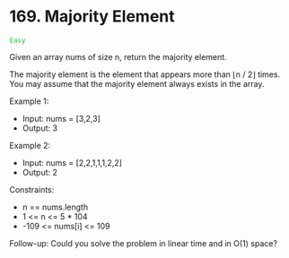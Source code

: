 # 169. Majority Element

<code><span style="color:rgb(40, 194, 68);">Easy</span></code>

Given an array nums of size n, return the majority element.

The majority element is the element that appears more than ⌊n / 2⌋ times. You may assume that the majority element always exists in the array.

Example 1:

- Input: nums = [3,2,3]
- Output: 3

Example 2:

- Input: nums = [2,2,1,1,1,2,2]
- Output: 2

Constraints:

- n == nums.length
- 1 <= n <= 5 \* 104
- -109 <= nums[i] <= 109

Follow-up: Could you solve the problem in linear time and in O(1) space?
